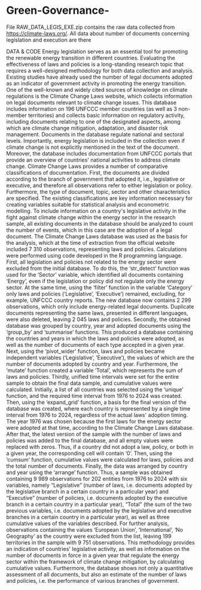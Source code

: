 # Green-Governance-
File RAW_DATA_LEGIS_EXE.zip contains the raw data collected from https://climate-laws.org/. All data about number of documents concerning legislation and execution are there 


DATA &amp; CODE
Energy legislation serves as an essential tool for promoting the renewable energy transition in different countries. Evaluating the effectiveness of laws and policies is a long-standing research topic that requires a well-designed methodology for both data collection and analysis. Existing studies have already used the number of legal documents adopted as an indicator of government activity in promoting the energy transition. One of the well-known and widely cited sources of knowledge on climate regulations is the Climate Change Laws website, which collects information on legal documents relevant to climate change issues. This database includes information on 196 UNFCCC member countries (as well as 3 non-member territories) and collects basic information on regulatory activity, including documents relating to one of the designated aspects, among which are climate change mitigation, adaptation, and disaster risk management. Documents in the database regulate national and sectoral levels. Importantly, energy legislation is included in the collection even if climate change is not explicitly mentioned in the text of the document. Moreover, the database includes documentation from UNFCCC portals that provide an overview of countries' national activities to address climate change. 
Climate Change Laws provides a number of comparative classifications of documentation. First, the documents are divided according to the branch of government that adopted it, i.e., legislative or executive, and therefore all observations refer to either legislation or policy. Furthermore, the type of document, topic, sector and other characteristics are specified. The existing classifications are key information necessary for creating variables suitable for statistical analysis and econometric modelling.
To include information on a country's legislative activity in the fight against climate change within the energy sector in the research sample, all existing documents in the database should be analyzed to count the number of events, which in this case are the adoption of a legal document. The Climate Change Laws database was used as the basis for the analysis, which at the time of extraction from the official website included 7 310 observations, representing laws and policies. Calculations were performed using code developed in the R programming language. 
First, all legislation and policies not related to the energy sector were excluded from the initial database. To do this, the ‘str_detect’ function was used for the ‘Sector’ variable, which identified all documents containing ‘Energy’, even if the legislation or policy did not regulate only the energy sector. At the same time, using the ‘filter’ function in the variable ‘Category’ only laws and policies (‘Legislative’, ‘Executive’) remained, excluding, for example, UNFCCC country reports. The new database now contains 2 299 observations, which only include energy-related legal documents. Duplicate documents representing the same laws, presented in different languages, were also deleted, leaving 2 045 laws and policies.
Secondly, the obtained database was grouped by country, year and adopted documents using the ‘group_by’ and ‘summarise’ functions. This produced a database containing the countries and years in which the laws and policies were adopted, as well as the number of documents of each type accepted in a given year. Next, using the ‘pivot_wider’ function, laws and policies became independent variables (‘Legislative’, ‘Executive’), the values of which are the number of documents adopted by country and year. Furthermore, the ‘mutate’ function created a variable ‘Total’, which represents the sum of laws and policies. 
Thirdly, unified time intervals were set for the entire sample to obtain the final data sample, and cumulative values were calculated. Initially, a list of all countries was selected using the ‘unique’ function, and the required time interval from 1976 to 2024 was created. Then, using the ‘expand_grid’ function, a basis for the final version of the database was created, where each country is represented by a single time interval from 1976 to 2024, regardless of the actual laws' adoption timing. The year 1976 was chosen because the first laws for the energy sector were adopted at that time, according to the Climate Change Laws database. After that, the latest version of the sample with the number of laws and policies was added to the final database, and all empty values were replaced with zeros. Thus, if a country did not adopt a law, policy, or both in a given year, the corresponding cell will contain ‘0’. Then, using the ‘cumsum’ function, cumulative values were calculated for laws, policies and the total number of documents. Finally, the data was arranged by country and year using the ‘arrange’ function. 
Thus, a sample was obtained containing 9 989 observations for 202 entities from 1976 to 2024 with six variables, namely “Legislative” (number of laws, i.e. documents adopted by the legislative branch in a certain country in a particular year) and “Executive” (number of policies, i.e. documents adopted by the executive branch in a certain country in a particular year), “Total” (the sum of the two previous variables, i.e. documents adopted by the legislative and executive branches in a certain country in a particular year), as well as three cumulative values of the variables described. For further analysis, observations containing the values ‘European Union’, ‘International’, ‘No Geography’ as the country were excluded from the list, leaving 199 territories in the sample with 9 751 observations. 
This methodology provides an indication of countries' legislative activity, as well as information on the number of documents in force in a given year that regulate the energy sector within the framework of climate change mitigation, by calculating cumulative values. Furthermore, the database shows not only a quantitative assessment of all documents, but also an estimate of the number of laws and policies, i.e. the performance of various branches of government.
